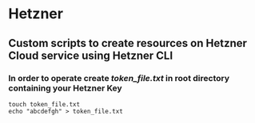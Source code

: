 # Hetzner 
## Custom scripts to create resources on Hetzner Cloud service using Hetzner CLI

### In order to operate create *token_file.txt* in root directory containing your Hetzner Key

```
touch token_file.txt
echo "abcdefgh" > token_file.txt
```